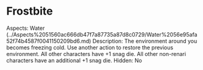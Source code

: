 # Frostbite

Aspects: Water (../Aspects%2051560ac666db47f7a87735a87d8c0729/Water%2056e95afa52f74b4587f0041150209bd6.md)
Description: The environment around you becomes freezing cold. Use another action to restore the previous environment. All other characters have +1 snag die. All other non-renari characters have an additional +1 snag die. 
Hidden: No